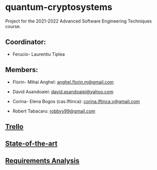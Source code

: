 # quantum-cryptosystems
Project for the 2021-2022 Advanced Software Engineering Techniques course.

## Coordinator:

* Ferucio- Laurentiu Tiplea

## Members:

* Florin- Mihai Anghel: anghel.florin.m@gmail.com

* David Asandoaiei: david.asandoaiei@yahoo.com

* Corina- Elena Bogos (cas.Iftinca): corina.iftinca.v@gmail.com

* Robert Tabacaru: robbyy99@gmail.com

## [Trello](https://trello.com/b/0uGL1JU1/quantum-computing-engineering)

## [State-of-the-art](https://docs.google.com/document/d/1vxeYeJXlzhtSb4_HI-RBMNp3fEpN5A3TpmgOQ4fDSrE/edit?usp=sharing)

## [Requirements Analysis](https://docs.google.com/document/d/1G7XMV7uyviPMP-SHL20hFfyj3BHLfLSd63Yz7bNMpi4/edit?usp=sharing)




